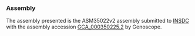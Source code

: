 ### Assembly

The assembly presented is the ASM35022v2 assembly submitted to
[INSDC](http://www.insdc.org) with the assembly accession
[GCA\_000350225.2](http://www.ebi.ac.uk/ena/data/view/GCA_000350225.2)
by Genoscope.
